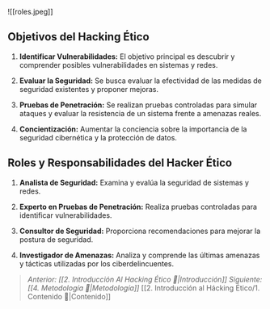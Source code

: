 ![[roles.jpeg]]
## Objetivos del Hacking Ético

1. **Identificar Vulnerabilidades:** El objetivo principal es descubrir y comprender posibles vulnerabilidades en sistemas y redes.

2. **Evaluar la Seguridad:** Se busca evaluar la efectividad de las medidas de seguridad existentes y proponer mejoras.

3. **Pruebas de Penetración:** Se realizan pruebas controladas para simular ataques y evaluar la resistencia de un sistema frente a amenazas reales.

4. **Concientización:** Aumentar la conciencia sobre la importancia de la seguridad cibernética y la protección de datos.

## Roles y Responsabilidades del Hacker Ético

1. **Analista de Seguridad:** Examina y evalúa la seguridad de sistemas y redes.

2. **Experto en Pruebas de Penetración:** Realiza pruebas controladas para identificar vulnerabilidades.

3. **Consultor de Seguridad:** Proporciona recomendaciones para mejorar la postura de seguridad.

4. **Investigador de Amenazas:** Analiza y comprende las últimas amenazas y tácticas utilizadas por los ciberdelincuentes.

> *Anterior: [[2. Introducción Al Hacking Ético 📔|Introducción]]*
> *Siguiente: [[4. Metodología 📝|Metodología]]*
> [[2. Introducción al Hácking Ético/1. Contenido 📃|Contenido]]